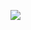 



![](https://github.com/JAMK-IT/IIZP2010-system-project/blob/master/images/project-milestones/Slide4.PNG)